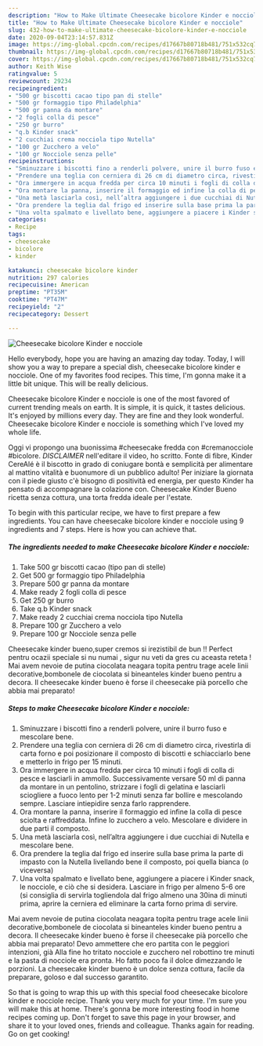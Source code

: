 ```yaml
---
description: "How to Make Ultimate Cheesecake bicolore Kinder e nocciole"
title: "How to Make Ultimate Cheesecake bicolore Kinder e nocciole"
slug: 432-how-to-make-ultimate-cheesecake-bicolore-kinder-e-nocciole
date: 2020-09-04T23:14:57.831Z
image: https://img-global.cpcdn.com/recipes/d17667b80718b481/751x532cq70/cheesecake-bicolore-kinder-e-nocciole-recipe-main-photo.jpg
thumbnail: https://img-global.cpcdn.com/recipes/d17667b80718b481/751x532cq70/cheesecake-bicolore-kinder-e-nocciole-recipe-main-photo.jpg
cover: https://img-global.cpcdn.com/recipes/d17667b80718b481/751x532cq70/cheesecake-bicolore-kinder-e-nocciole-recipe-main-photo.jpg
author: Keith Wise
ratingvalue: 5
reviewcount: 29234
recipeingredient:
- "500 gr biscotti cacao tipo pan di stelle"
- "500 gr formaggio tipo Philadelphia"
- "500 gr panna da montare"
- "2 fogli colla di pesce"
- "250 gr burro"
- "q.b Kinder snack"
- "2 cucchiai crema nocciola tipo Nutella"
- "100 gr Zucchero a velo"
- "100 gr Nocciole senza pelle"
recipeinstructions:
- "Sminuzzare i biscotti fino a renderli polvere, unire il burro fuso e mescolare bene."
- "Prendere una teglia con cerniera di 26 cm di diametro circa, rivestirla di carta forno e poi posizionare il composto di biscotti e schiacciarlo bene e metterlo in frigo per 15 minuti."
- "Ora immergere in acqua fredda per circa 10 minuti i fogli di colla di pesce e lasciarli in ammollo. Successivamente versare 50 ml di panna da montare in un pentolino, strizzare i fogli di gelatina e lasciarli sciogliere a fuoco lento per 1-2 minuti senza far bollire e mescolando sempre. Lasciare intiepidire senza farlo rapprendere."
- "Ora montare la panna, inserire il formaggio ed infine la colla di pesce sciolta e raffreddata. Infine lo zucchero a velo. Mescolare e dividere in due parti il composto."
- "Una metà lasciarla così, nell’altra aggiungere i due cucchiai di Nutella e mescolare bene."
- "Ora prendere la teglia dal frigo ed inserire sulla base prima la parte di impasto con la Nutella livellando bene il composto, poi quella bianca (o viceversa)"
- "Una volta spalmato e livellato bene, aggiungere a piacere i Kinder snack, le nocciole, e ciò che si desidera. Lasciare in frigo per almeno 5-6 ore (si consiglia di servirla togliendola dal frigo almeno una 30ina di minuti prima, aprire la cerniera ed eliminare la carta forno prima di servire."
categories:
- Recipe
tags:
- cheesecake
- bicolore
- kinder

katakunci: cheesecake bicolore kinder 
nutrition: 297 calories
recipecuisine: American
preptime: "PT35M"
cooktime: "PT47M"
recipeyield: "2"
recipecategory: Dessert

---
```



![Cheesecake bicolore Kinder e nocciole](https://img-global.cpcdn.com/recipes/d17667b80718b481/751x532cq70/cheesecake-bicolore-kinder-e-nocciole-recipe-main-photo.jpg)

Hello everybody, hope you are having an amazing day today. Today, I will show you a way to prepare a special dish, cheesecake bicolore kinder e nocciole. One of my favorites food recipes. This time, I'm gonna make it a little bit unique. This will be really delicious.

Cheesecake bicolore Kinder e nocciole is one of the most favored of current trending meals on earth. It is simple, it is quick, it tastes delicious. It's enjoyed by millions every day. They are fine and they look wonderful. Cheesecake bicolore Kinder e nocciole is something which I've loved my whole life.

Oggi vi propongo una buonissima #cheesecake fredda con #cremanocciole #bicolore. *DISCLAIMER* nell&#39;editare il video, ho scritto. Fonte di fibre, Kinder CereAlé è il biscotto in grado di coniugare bontà e semplicità per alimentare al mattino vitalità e buonumore di un pubblico adulto! Per iniziare la giornata con il piede giusto c&#39;è bisogno di positività ed energia, per questo Kinder ha pensato di accompagnare la colazione con. Cheesecake Kinder Bueno ricetta senza cottura, una torta fredda ideale per l&#39;estate.


To begin with this particular recipe, we have to first prepare a few ingredients. You can have cheesecake bicolore kinder e nocciole using 9 ingredients and 7 steps. Here is how you can achieve that.

<!--inarticleads1-->

##### The ingredients needed to make Cheesecake bicolore Kinder e nocciole:

1. Take 500 gr biscotti cacao (tipo pan di stelle)
1. Get 500 gr formaggio tipo Philadelphia
1. Prepare 500 gr panna da montare
1. Make ready 2 fogli colla di pesce
1. Get 250 gr burro
1. Take q.b Kinder snack
1. Make ready 2 cucchiai crema nocciola tipo Nutella
1. Prepare 100 gr Zucchero a velo
1. Prepare 100 gr Nocciole senza pelle


Cheesecake kinder bueno,super cremos si irezistibil de bun !! Perfect pentru ocazii speciale si nu numai , sigur nu veti da gres cu aceasta reteta ! Mai avem nevoie de putina ciocolata neagara topita pentru trage acele linii decorative,bombonele de ciocolata si bineanteles kinder bueno pentru a decora. Il cheesecake kinder bueno è forse il cheesecake pià porcello che abbia mai preparato! 

<!--inarticleads2-->

##### Steps to make Cheesecake bicolore Kinder e nocciole:

1. Sminuzzare i biscotti fino a renderli polvere, unire il burro fuso e mescolare bene.
1. Prendere una teglia con cerniera di 26 cm di diametro circa, rivestirla di carta forno e poi posizionare il composto di biscotti e schiacciarlo bene e metterlo in frigo per 15 minuti.
1. Ora immergere in acqua fredda per circa 10 minuti i fogli di colla di pesce e lasciarli in ammollo. Successivamente versare 50 ml di panna da montare in un pentolino, strizzare i fogli di gelatina e lasciarli sciogliere a fuoco lento per 1-2 minuti senza far bollire e mescolando sempre. Lasciare intiepidire senza farlo rapprendere.
1. Ora montare la panna, inserire il formaggio ed infine la colla di pesce sciolta e raffreddata. Infine lo zucchero a velo. Mescolare e dividere in due parti il composto.
1. Una metà lasciarla così, nell’altra aggiungere i due cucchiai di Nutella e mescolare bene.
1. Ora prendere la teglia dal frigo ed inserire sulla base prima la parte di impasto con la Nutella livellando bene il composto, poi quella bianca (o viceversa)
1. Una volta spalmato e livellato bene, aggiungere a piacere i Kinder snack, le nocciole, e ciò che si desidera. Lasciare in frigo per almeno 5-6 ore (si consiglia di servirla togliendola dal frigo almeno una 30ina di minuti prima, aprire la cerniera ed eliminare la carta forno prima di servire.


Mai avem nevoie de putina ciocolata neagara topita pentru trage acele linii decorative,bombonele de ciocolata si bineanteles kinder bueno pentru a decora. Il cheesecake kinder bueno è forse il cheesecake pià porcello che abbia mai preparato! Devo ammettere che ero partita con le peggiori intenzioni, già Alla fine ho tritato nocciole e zucchero nel robottino tre minuti e la pasta di nocciole era pronta. Ho fatto poco fa il dolce dimezzando le porzioni. La cheesecake kinder bueno è un dolce senza cottura, facile da preparare, goloso e dal successo garantito. 

So that is going to wrap this up with this special food cheesecake bicolore kinder e nocciole recipe. Thank you very much for your time. I'm sure you will make this at home. There's gonna be more interesting food in home recipes coming up. Don't forget to save this page in your browser, and share it to your loved ones, friends and colleague. Thanks again for reading. Go on get cooking!
